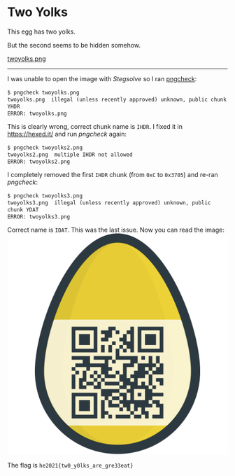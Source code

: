 # Two Yolks
This egg has two yolks.

But the second seems to be hidden somehow.

[twoyolks.png](twoyolks.png)

---

I was unable to open the image with _Stegsolve_ so I ran [pngcheck](http://www.libpng.org/pub/png/apps/pngcheck.html):
```
$ pngcheck twoyolks.png
twoyolks.png  illegal (unless recently approved) unknown, public chunk YHDR
ERROR: twoyolks.png
```

This is clearly wrong, correct chunk name is `IHDR`. I fixed it in https://hexed.it/ and run _pngcheck_ again:
```
$ pngcheck twoyolks2.png
twoyolks2.png  multiple IHDR not allowed
ERROR: twoyolks2.png
```

I completely removed the first `IHDR` chunk (from `0xC` to `0x3705`) and re-ran _pngcheck_:
```
$ pngcheck twoyolks3.png
twoyolks3.png  illegal (unless recently approved) unknown, public chunk YDAT
ERROR: twoyolks3.png
```

Correct name is `IDAT`. This was the last issue. Now you can read the image:
![](egg.png)

The flag is `he2021{tw0_y0lks_are_gre33eat}`